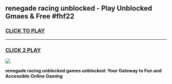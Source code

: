 
## renegade racing unblocked - Play Unblocked Gmaes & Free #fhf22
<h3>
<a href="https://news.freeplayer.one?title=renegade_racing_unblocked&ref=24F">CLICK TO PLAY</a></h3>
<hr>

<h3>
<a href="https://news.freeplayer.one?title=renegade_racing_unblocked&ref=24F">CLICK 2 PLAY</a>
  
</h3>

<a href="https://news.freeplayer.one?title=renegade_racing_unblocked&ref=24F/"><img src="https://clearcache.store/games.png"></a>


**renegade racing unblocked games unblocked: Your Gateway to Fun and Accessible Online Gaming**
